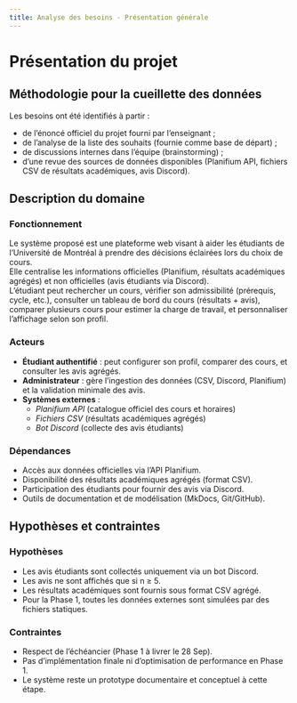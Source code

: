 ```yaml
---
title: Analyse des besoins - Présentation générale
---
```


# Présentation du projet

## Méthodologie pour la cueillette des données
Les besoins ont été identifiés à partir :

- de l’énoncé officiel du projet fourni par l’enseignant ;
- de l’analyse de la liste des souhaits (fournie comme base de départ) ;
- de discussions internes dans l’équipe (brainstorming) ;
- d’une revue des sources de données disponibles (Planifium API, fichiers CSV de résultats académiques, avis Discord).

## Description du domaine

### Fonctionnement
Le système proposé est une plateforme web visant à aider les étudiants de l’Université de Montréal à prendre des décisions éclairées lors du choix de cours.  
Elle centralise les informations officielles (Planifium, résultats académiques agrégés) et non officielles (avis étudiants via Discord).  
L’étudiant peut rechercher un cours, vérifier son admissibilité (prérequis, cycle, etc.), consulter un tableau de bord du cours (résultats + avis), comparer plusieurs cours pour estimer la charge de travail, et personnaliser l’affichage selon son profil.

### Acteurs  
- **Étudiant authentifié** : peut configurer son profil, comparer des cours, et consulter les avis agrégés.  
- **Administrateur** : gère l’ingestion des données (CSV, Discord, Planifium) et la validation minimale des avis.  
- **Systèmes externes** :  
  - *Planifium API* (catalogue officiel des cours et horaires)  
  - *Fichiers CSV* (résultats académiques agrégés)  
  - *Bot Discord* (collecte des avis étudiants)

### Dépendances
- Accès aux données officielles via l’API Planifium.  
- Disponibilité des résultats académiques agrégés (format CSV).  
- Participation des étudiants pour fournir des avis via Discord.  
- Outils de documentation et de modélisation (MkDocs, Git/GitHub).  

## Hypothèses et contraintes

### Hypothèses
- Les avis étudiants sont collectés uniquement via un bot Discord.  
- Les avis ne sont affichés que si n ≥ 5.  
- Les résultats académiques sont fournis sous format CSV agrégé.  
- Pour la Phase 1, toutes les données externes sont simulées par des fichiers statiques.  

### Contraintes
- Respect de l’échéancier (Phase 1 à livrer le 28 Sep).  
- Pas d’implémentation finale ni d’optimisation de performance en Phase 1.  
- Le système reste un prototype documentaire et conceptuel à cette étape.